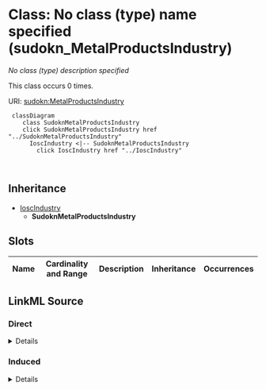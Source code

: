 

# Class: No class (type) name specified (sudokn_MetalProductsIndustry)


_No class (type) description specified_






This class occurs 0 times.


URI: [sudokn:MetalProductsIndustry](http://asu.edu/semantics/SUDOKN/MetalProductsIndustry)






```mermaid
 classDiagram
    class SudoknMetalProductsIndustry
    click SudoknMetalProductsIndustry href "../SudoknMetalProductsIndustry"
      IoscIndustry <|-- SudoknMetalProductsIndustry
        click IoscIndustry href "../IoscIndustry"
      
      
```





## Inheritance
* [IoscIndustry](../classes/IoscIndustry.md)
    * **SudoknMetalProductsIndustry**



## Slots

| Name | Cardinality and Range | Description | Inheritance | Occurrences |
| ---  | --- | --- | --- | --- |














## LinkML Source

<!-- TODO: investigate https://stackoverflow.com/questions/37606292/how-to-create-tabbed-code-blocks-in-mkdocs-or-sphinx -->

### Direct

<details>

```yaml
name: sudokn_MetalProductsIndustry
conforms_to: No schema conformance document specified
annotations:
  count:
    tag: count
    value: 0
description: No class (type) description specified
title: No class (type) name specified
from_schema: sudokn-kg
rank: 1000
is_a: iosc_Industry
class_uri: sudokn:MetalProductsIndustry

```
</details>

### Induced

<details>

```yaml
name: sudokn_MetalProductsIndustry
conforms_to: No schema conformance document specified
annotations:
  count:
    tag: count
    value: 0
description: No class (type) description specified
title: No class (type) name specified
from_schema: sudokn-kg
rank: 1000
is_a: iosc_Industry
class_uri: sudokn:MetalProductsIndustry

```
</details>